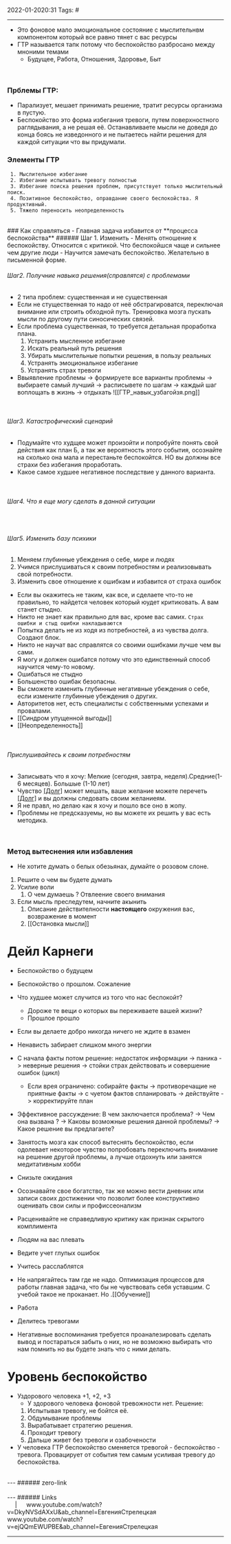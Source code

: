 2022-01-2020:31
Tags: #

---

- Это фоновое мало эмоциональное состояние с мыслительнвм компонентом который все равно тянет с вас ресурсы
- ГТР называется тапк потому что беспокойство разбросано между мноними темами
	- Будущее, Работа, Отношения, Здоровье, Быт
</br>

### Прблемы ГТР:
- Парализует, мешает принимать решение, тратит ресурсы организма в пустую.
- Беспокойство это форма избегания тревоги, путем поверхностного раглядывания, а не решая её. Останавливаете мысли не доведя до конца боясь не изведонного и не пытаетесь найти решения для каждой ситуации что вы придумали. 
 ### Элементы ГТР
	 1. Мыслительное избегание
	 2. Избегание испытывать тревогу полностью
	 3. Избегание поиска решения проблем, присутствует только мыслительный поиск. 
	 4. Позитивное беспокойство, оправдание своего беспокойства. Я продуктивный.
	 5. Тяжело переносить неопределенность
</br>
### Как справляться
- Главная задача избавится от **процесса беспокойства**
###### Шаг 1.  Изменить 
- Менять отношение к беспокойству. Относится с критикой. Что беспокойшся чаще и сильнее чем другие люди
- Научится замечать беспокойство. Желательно в письменной форме.
</br>

###### Шаг2. Получние навыка решения(справлятся) с проблемами
- 2 типа проблем: существенная и не существенная
- Если не стущественная то надо от неё обстрагироватся, переключая внимание или строить обходной путь. Тренировка мозга пускать мысли по другому пути синосических связей.
- Если проблема существенная, то требуется детальная проработка плана.
	1. Устранить мысленное избегание
	2. Искать реальный путь решения
	3. Убирать мыслительные попытки решения, в пользу реальных
	4. Устранять эмоциональное избегание
	5. Устранять страх тревоги
- Ввыявление проблемы -> формируете все варианты проблемы -> выбираете самый лучший -> расписывете по шагам -> каждый шаг воплощать в жизнь -> отдыхать
![[ГТР_навык_узбагойзя.png]] 
</br>

###### Шаг3. Катастрофический сценарий 
- Подумайте что худщее может произойти и попробуйте понять свой действия как план Б, а так же вероятность этого события, осознайте на сколько она мала и перестаньте беспокойтся. НО вы должны все страхи без избегания проработать. 
- Какое самое худшее негативное последствие у данного варианта.
</br>

###### Шаг4. Что я еще могу сделать в данной ситуации
</br>

###### Шаг5. Изменить базу психики
1. Меняем глубинные убеждения о себе, мире и людях
2. Учимся прислушиваться к своим потребностям и реализовывать свой потребности.
3. Изменить свое отношение к ошибкам и избавится от страха ошибок
- Если вы окажитесь не таким, как все, и сделаете что-то не правильно, то найдется человек который юудет критиковать. А вам станет стыдно.
- Никто не знает как правильно для вас, кроме вас самих.
	`Страх ошибки и стыд ошибки накладываются`
- Попытка делать не из ходя из потребностей, а из чувства долга. Создают блок.
- Никто не научат вас справлятся со своими ошибками лучше чем вы сами. 
- Я могу и должен ошибатся потому что это единственный способ научится чему-то новому. 
- Ошибаться не стыдно
- Большенство ошибак безопасны. 
- Вы сможете изменить глубинные негативные убеждения о себе, если измените глубинные убеждения о других. 
- Авторитетов нет, есть специалисты с собственными успехами и провалами.
- [[Синдром упущенной выгоды]] 
- [[Неопределенность]]
</br>

###### Прислушивайтесь к своим потребностям
- Записывать что я хочу: Мелкие (сегодня, завтра, неделя).Средние(1-6 месяцев). Большые (1-10 лет)
- Чувство [[Долг]](а) может мешать, ваше желание можете перечеть [[Долг]](у) и вы должны следовать своим желаниеям.
- Я не правл, но делаю как я хочу и пошло все оно в жопу.
- Проблемы не предсказуемы, но вы можете их решить у вас есть методика.
	
</br>

### Метод вытеснения или избавления 
- Не хотите думать о белых обезьянах, думайте о розовом слоне.
1. Решите о чем вы будете думать
2. Усилие воли
	1. О чем думаешь ? Отвлеение своего внимания
3. Если мысль преследутем, начните акынить
	1. Описание действителности **настоящего** окружения вас, возвражение в момент 
	2. [[Остановка мысли]]


# Дейл Карнеги
- Беспокойство о будущем
- Беспокойство о прошлом. Сожаление
- Что худшее может случится из того что нас беспокойт?
	- Дороже те вещи о которых вы переживаете вашей жизни?
	- Прошлое прошло
- Если вы делаете добро никогда ничего не ждите в взамен
- Ненависть забирает слишком много энергии   
- С начала факты потом решение: недостаток информации -> паника -> неверные решения -> стойки страх действовать и совершение ошибок (цикл)
	- Если врея ограничено: собирайте факты -> противоречащие не приятные факты -> с чуетом фактов спланировать -> действуйте -> корректируйте план
- Эффективное рассуждение: В чем заключается проблема? -> Чем она вызвана ? -> Каковы возможные решения данной проблемы? -> Какое решение вы предлагаете? 
- Занятость мозга как способ вытеснять беспокойство, если одолевает некоторое чувство попробовать переключить внимание на решение другой проблемы, а лучше отдохнуть или занятся медитативным хобби
- Снизьте ожидания
- Осознавайте свое богатство, так же можно вести дневник или записи своих достижении что позволит более конструктивно оценивать свои силы и профиссеонализм
- Расценивайте не справедливую критику как признак скрытого комплимента
- Людям на вас плевать
- Ведите учет глупых ошибок
- Учитесь расслаблятся
- Не напрягайтесь там где не надо. Оптимизация процессов для работы главная задача, что бы не чувствовать себя уставшим. С учебой такое не проканает. Но .[[Обучение]]
- Работа 
- Делитесь тревогами


- Негативные воспоминания требуется проаналезировать сделать вывод и постараться забыть о них, но не возможно выбирать что нам помнить но вы будете знать что с ними делать. 

# Уровень беспокойство
- Уздорового человека +1, +2, +3
	- У здорового человека фоновой тревожности нет.
Решение:
	1.  Испытывая тревогу, не бойтся её.
	2.  Обдумывание проблемы
	3. Вырабатывает стратегию решения.
	4. Проходит тревогу
	5. Дальше живет без тревоги и озабочености
- У человека ГТР беспокойство сменяется тревогой - беспокойство - тревога. Провацирует от события тем самым усиливая тревогу до беспокойства. 

</br>
---
###### zero-link </br>

</br>
---
###### Links </br>
 &emsp; | &emsp; 
 www.youtube.com/watch?v=DkyNVSdAXxU&ab_channel=ЕвгенияСтрелецкая
 www.youtube.com/watch?v=ejQQmEWUPBE&ab_channel=ЕвгенияСтрелецкая


---